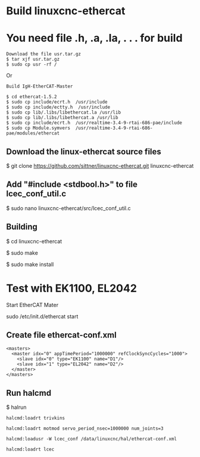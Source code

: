 # Build linuxcnc-ethercat

# You need file .h, .a, .la, . . . for build

    Download the file usr.tar.gz 
    $ tar xjf usr.tar.gz
    $ sudo cp usr -rf /
Or

    Build IgH-EtherCAT-Master

    $ cd ethercat-1.5.2
    $ sudo cp include/ecrt.h  /usr/include
    $ sudo cp include/ectty.h  /usr/include
    $ sudo cp lib/.libs/libethercat.la /usr/lib
    $ sudo cp lib/.libs/libethercat.a /usr/lib
    $ sudo cp include/ecrt.h  /usr/realtime-3.4-9-rtai-686-pae/include
    $ sudo cp Module.symvers  /usr/realtime-3.4-9-rtai-686-pae/modules/ethercat

## Download the linux-ethercat source files

$ git clone https://github.com/sittner/linuxcnc-ethercat.git linuxcnc-ethercat

## Add "#include <stdbool.h>" to file lcec_conf_util.c

$ sudo nano linuxcnc-ethercat/src/lcec_conf_util.c

## Building

$ cd linuxcnc-ethercat 

$ sudo make

$ sudo make install

# Test with EK1100, EL2042

Start EtherCAT Mater

sudo /etc/init.d/ethercat start

## Create file ethercat-conf.xml

    <masters>  
      <master idx="0" appTimePeriod="1000000" refClockSyncCycles="1000">
        <slave idx="0" type="EK1100" name="D1"/>
        <slave idx="1" type="EL2042" name="D2"/>
      </master>
    </masters>

## Run halcmd

$ halrun

    halcmd:loadrt trivkins

    halcmd:loadrt motmod servo_period_nsec=1000000 num_joints=3

    halcmd:loadusr -W lcec_conf /data/linuxcnc/hal/ethercat-conf.xml

    halcmd:loadrt lcec



